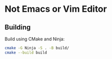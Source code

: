 # Not Emacs or Vim Editor

## Building

Build using CMake and Ninja:

```sh
cmake -G Ninja -S . -B build/
cmake --build build
```
